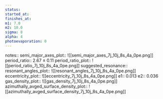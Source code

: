 ```yaml
---
status:
started_at:
finishes_at:
m1: 7.0
m2: 10.0
sigma: 8
alpha: 4
photoevaporation: 0
---
```


notes::
semi_major_axes_plot:: ![[semi_major_axes_7j_10j_8s_4a_0pe.png]]
period_ratio:: 2.67 ± 0.11
period_ratio_plot:: ![[period_ratio_7j_10j_8s_4a_0pe.png]]
suggested_resonance:: 
resonant_angles_plot:: ![[resonant_angles_7j_10j_8s_4a_0pe.png]]
eccentricity_plot:: ![[eccentricity_7j_10j_8s_4a_0pe.png]]
e1:: 0.013
e2:: 0.036
gas_density_plot:: ![[gas_density_7j_10j_8s_4a_0pe.png]]
azimuthally_avged_surface_density_plot:: ![[azimuthally_avged_surface_density_7j_10j_8s_4a_0pe.png]]
